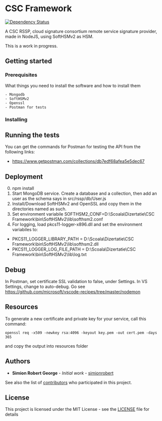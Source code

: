 # CSC Framework

[![Dependency Status](https://david-dm.org/simionrobert/CSC-Framework.svg)](https://david-dm.org/simionrobert/CSC-Framework?path=src/rssp)

A CSC RSSP, cloud signature consortium remote service signature provider, made in NodeJS, using SoftHSMv2 as HSM. 

This is a work in progress.

## Getting started

### Prerequisites

What things you need to install the software and how to install them
```
- Mongodb
- SoftHSMv2
- Openssl
- Postman for tests
```

### Installing





## Running the tests
You can get the commands for Postman for testing the API from the following links:
- https://www.getpostman.com/collections/db7edf68afea5e5dec67






## Deployment

0. npm install
1. Start MongoDB service. Create a database and a collection, then add an user as the schema says in src/rssp/db/User.js
2. Install/Download SoftHSMv2 and OpenSSL and copy them in the directories named as such.
3. Set environment variabile SOFTHSM2_CONF=D:\Scoala\Dizertatie\CSC Framework\bin\SoftHSMv2\lib\softhsm2.conf
4. For logging, load pkcs11-logger-x896.dll and set the environment variabiles to:
- PKCS11_LOGGER_LIBRARY_PATH = D:\Scoala\Dizertatie\CSC Framework\bin\SoftHSMv2\lib\softhsm2.dll
- PKCS11_LOGGER_LOG_FILE_PATH = D:\Scoala\Dizertatie\CSC Framework\bin\SoftHSMv2\lib\log.txt





## Debug
In Postman, set certificate SSL validation to false, under Settings.
In VS Settings, change to auto-debug.
Go see https://github.com/microsoft/vscode-recipes/tree/master/nodemon





## Resources
To generate a new certificate and private key for your service, call this command: 
```
openssl req -x509 -newkey rsa:4096 -keyout key.pem -out cert.pem -days 365 
```
and copy the output into resources folder





## Authors

* **Simion Robert George** - *Initial work* - [simionrobert](https://github.com/simionrobert)

See also the list of [contributors](https://github.com/simionrobert/CSC-Framework/contributors) who participated in this project.





## License

This project is licensed under the MIT License - see the [LICENSE](LICENSE) file for details